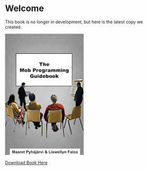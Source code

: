 # Welcome
This book is no longer in development, but here is the latest copy we created.

![Book Cover](images/title_page.png)  

[Download Book Here](images/mobprogrammingguidebook.pdf)
